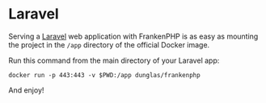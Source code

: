 # Laravel

Serving a [Laravel](https://laravel.com) web application with FrankenPHP is as easy as mounting the project in the `/app` directory of the official Docker image.

Run this command from the main directory of your Laravel app:

```console
docker run -p 443:443 -v $PWD:/app dunglas/frankenphp
```

And enjoy!
